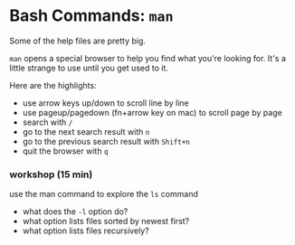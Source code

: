 # Bash Commands: `man`
Some of the help files are pretty big.

`man` opens a special browser to help you find what you're looking for. It's a little strange to use until you get used to it.

Here are the highlights:
* use arrow keys up/down to scroll line by line
* use pageup/pagedown (fn+arrow key on mac) to scroll page by page
* search with ```/```
* go to the next search result with ```n```
* go to the previous search result with ```Shift+n```
* quit the browser with ```q```

### workshop (15 min)
use the man command to explore the ```ls``` command
* what does the ```-l``` option do?
* what option lists files sorted by newest first?
* what option lists files recursively?
